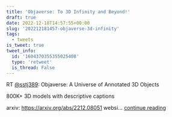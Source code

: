 ```yaml
---
title: 'Objaverse: To 3D Infinity and Beyond!'
draft: true
date: 2022-12-18T14:57:55+00:00
slug: '202212181457-objaverse-3d-infinity'
tags:
  - tweets
is_tweet: true
tweet_info:
  id: '1604370355355025408'
  type: 'retweet'
  is_thread: False
---
```




RT [@sstj389](https://x.com/sstj389): Objaverse: A Universe of Annotated 3D Objects

800K+ 3D models with descriptive captions

arxiv: <https://arxiv.org/abs/2212.08051>
websi… [continue reading](https://x.com/sytelus/status/1604370355355025408)
